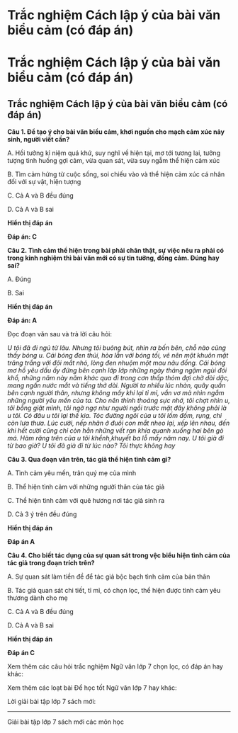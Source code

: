 # Trắc nghiệm Cách lập ý của bài văn biểu cảm (có đáp án)

# Trắc nghiệm Cách lập ý của bài văn biểu cảm (có đáp án)

## Trắc nghiệm Cách lập ý của bài văn biểu cảm (có đáp án)

**Câu 1. Để tạo ý cho bài văn biểu cảm, khơi nguồn cho mạch cảm xúc nảy sinh, người viết cần?**

A. Hồi tưởng kỉ niệm quá khứ, suy nghĩ về hiện tại, mơ tới tương lai, tưởng tượng tình huống gợi cảm, vừa quan sát, vừa suy ngẫm thể hiện cảm xúc

B. Tìm cảm hứng từ cuộc sống, soi chiếu vào và thể hiện cảm xúc cá nhân đối với sự vật, hiện tượng

C. Cả A và B đều đúng

D. Cả A và B sai

**Hiển thị đáp án**

**Đáp án: C**

**Câu 2. Tình cảm thể hiện trong bài phải chân thật, sự việc nêu ra phải có trong kinh nghiệm thì bài văn mới có sự tin tưởng, đồng cảm. Đúng hay sai?**

A. Đúng

B. Sai

**Hiển thị đáp án**

**Đáp án: A**

Đọc đoạn văn sau và trả lời câu hỏi:

_U tôi đã đi ngủ từ lâu. Nhưng tôi buông bút, nhìn ra bốn bên, chỗ nào cũng thấy bóng u. Cái bóng đen thủi, hòa lẫn với bóng tối, vẽ nên một khuôn mặt trăng trắng với đôi mắt nhỏ, lòng đen nhuộm một mau nâu đồng. Cái bóng mơ hồ yêu dấu ấy đứng bên cạnh lớp lớp những ngày tháng ngậm ngùi đói khổ, những năm này năm khác qua đi trong cơn thấp thỏm đợi chờ dài dặc, mang ngấn nước mắt và tiếng thở dài. Người ta nhiều lúc nhàn, quây quần bên cạnh người thân, nhưng không mấy khi lại tỉ mỉ, vẩn vơ mà nhìn ngắm những người yêu mến của ta. Cho nên thỉnh thoảng sực nhớ, tôi chợt nhìn u, tôi bỗng giật mình, tôi ngờ ngợ như người ngồi trước mặt đây không phải là u tôi. Có đâu u tôi lại thế kia. Tóc đường ngôi của u tôi lốm đốm, rụng, chỉ còn lưa thưa. Lúc cười, nếp nhăn ở đuôi con mắt nheo lại, xếp lên nhau, đến khi hết cười cũng chỉ còn hằn những vết rạn khía quanh xuống hai bên gò má. Hàm răng trên của u tôi khểnh,khuyết ba lỗ mấy năm nay. U tôi già đi từ bao giờ? U tôi đã già đi từ lúc nào? Tôi thực không hay_

**Câu 3. Qua đoạn văn trên, tác giả thể hiện tình cảm gì?**

A. Tình cảm yêu mến, trân quý mẹ của mình

B. Thể hiện tình cảm với những người thân của tác giả

C. Thể hiện tình cảm với quê hương nơi tác giả sinh ra

D. Cả 3 ý trên đều đúng

**Hiển thị đáp án**

**Đáp án A**

**Câu 4. Cho biết tác dụng của sự quan sát trong vệc biểu hiện tình cảm của tác giả trong đoạn trích trên?**

A. Sự quan sát làm tiền đề để tác giả bộc bạch tình cảm của bản thân

B. Tác giả quan sát chi tiết, tỉ mỉ, có chọn lọc, thể hiện được tình cảm yêu thương dành cho mẹ

C. Cả A và B đều đúng

D. Cả A và B sai

**Hiển thị đáp án**

**Đáp án C**

Xem thêm các câu hỏi trắc nghiệm Ngữ văn lớp 7 chọn lọc, có đáp án hay khác:

Xem thêm các loạt bài Để học tốt Ngữ văn lớp 7 hay khác:

Lời giải bài tập lớp 7 sách mới:

* * *

Giải bài tập lớp 7 sách mới các môn học
